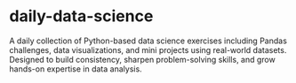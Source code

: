 # daily-data-science
A daily collection of Python-based data science exercises including Pandas challenges, data visualizations, and mini projects using real-world datasets. Designed to build consistency, sharpen problem-solving skills, and grow hands-on expertise in data analysis.
